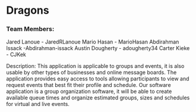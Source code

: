 # Dragons

### Team Members:
Jared Lanoue - JaredRLanoue
Mario Hasan - MarioHasan
Abdirahman Issack -Abdirahman-issack
Austin Dougherty - adougherty34
Carter Kieke - CJKek

Description:
This application is applicable to groups and events, it is also usable by other types of businesses and online message boards. The application provides easy access to tools allowing participants to view and request events that best fit their profile and schedule. 
Our software application is a group organization software, it will be able to create available queue times and organize estimated groups, sizes and schedules for virtual and live events.
